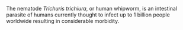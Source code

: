 [//]: # (Created by ./bin/manage_files.pl from ./species/Trichuris_trichiura/Trichuris_trichiura.about.html on Thu Jun 11 13:46:30 2020)
The nematode _Trichuris trichiura_, or human whipworm, is an intestinal parasite of humans currently thought to infect up to 1 billion people worldwide resulting in considerable morbidity.
